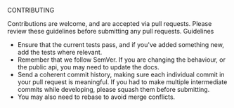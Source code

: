 CONTRIBUTING

Contributions are welcome, and are accepted via pull requests. Please review these guidelines before submitting any pull requests.
Guidelines

- Ensure that the current tests pass, and if you've added something new, add the tests where relevant.
- Remember that we follow SemVer. If you are changing the behaviour, or the public api, you may need to update the docs.
- Send a coherent commit history, making sure each individual commit in your pull request is meaningful. If you had to make multiple intermediate commits while developing, please squash them before submitting.
- You may also need to rebase to avoid merge conflicts.
